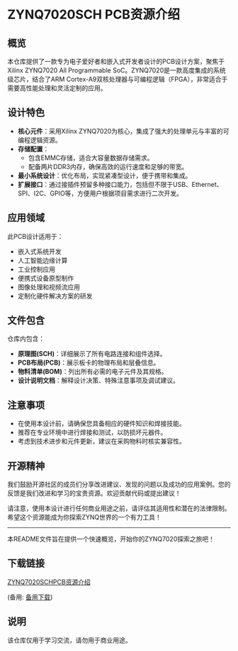 # ZYNQ7020SCH PCB资源介绍

## 概览

本仓库提供了一款专为电子爱好者和嵌入式开发者设计的PCB设计方案，聚焦于Xilinx ZYNQ7020 All Programmable SoC。ZYNQ7020是一款高度集成的系统级芯片，结合了ARM Cortex-A9双核处理器与可编程逻辑（FPGA），非常适合于需要高性能处理和灵活定制的应用。

## 设计特色

- **核心元件**：采用Xilinx ZYNQ7020为核心，集成了强大的处理单元与丰富的可编程逻辑资源。
- **存储配置**：
  - 包含EMMC存储，适合大容量数据存储需求。
  - 配备两片DDR3内存，确保高效的运行速度和足够的带宽。
- **最小系统设计**：优化布局，实现紧凑型设计，便于携带和集成。
- **扩展接口**：通过接插件预留多种接口能力，包括但不限于USB、Ethernet、SPI、I2C、GPIO等，方便用户根据项目需求进行二次开发。
  
## 应用领域

此PCB设计适用于：
- 嵌入式系统开发
- 人工智能边缘计算
- 工业控制应用
- 便携式设备原型制作
- 图像处理和视频流应用
- 定制化硬件解决方案的研发

## 文件包含

仓库内包含：
- **原理图(SCH)**：详细展示了所有电路连接和组件选择。
- **PCB布局(PCB)**：展示板卡的物理布局和层叠信息。
- **物料清单(BOM)**：列出所有必需的电子元件及其规格。
- **设计说明文档**：解释设计决策、特殊注意事项及调试建议。

## 注意事项

- 在使用本设计前，请确保您具备相应的硬件知识和焊接技能。
- 推荐在专业环境中进行焊接和测试，以防损坏元器件。
- 考虑到技术进步和元件更新，建议在采购物料时核实兼容性。

## 开源精神

我们鼓励开源社区的成员们分享改进建议、发现的问题以及成功的应用案例。您的反馈是我们改进和学习的宝贵资源。欢迎贡献代码或提出建议！

请注意，使用本设计进行任何商业用途之前，请评估其适用性和潜在的法律限制。希望这个资源能成为你探索ZYNQ世界的一个有力工具！

---

本README文件旨在提供一个快速概览，开始你的ZYNQ7020探索之旅吧！

## 下载链接
[ZYNQ7020SCHPCB资源介绍](https://pan.quark.cn/s/38f11ba7d6aa) 

(备用: [备用下载](https://pan.baidu.com/s/1jaN2AD9qXS-sLMjtbxivBQ?pwd=1234))

## 说明

该仓库仅用于学习交流，请勿用于商业用途。
